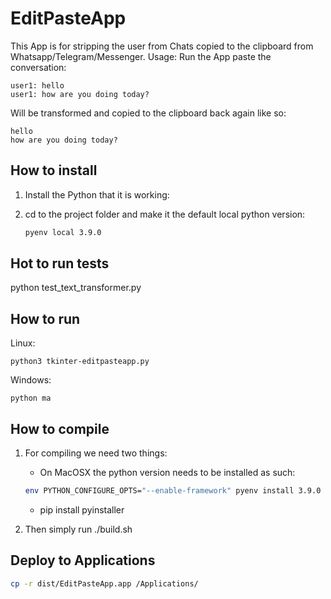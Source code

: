 # EditPasteApp

This App is for stripping the user from Chats copied to the clipboard from Whatsapp/Telegram/Messenger. Usage: Run the App paste the conversation:

    user1: hello
    user1: how are you doing today?

Will be transformed and copied to the clipboard back again like so:

    hello
    how are you doing today?

## How to install

1. Install the Python that it is working:

2. cd to the project folder and make it the default local python version:
    ```bash
    pyenv local 3.9.0
    ```
## Hot to run tests

python test_text_transformer.py

## How to run

Linux:

    python3 tkinter-editpasteapp.py

Windows:

    python ma

## How to compile

1. For compiling we need two things:
    - On MacOSX the python version needs to be installed as such:
    
    ```bash
    env PYTHON_CONFIGURE_OPTS="--enable-framework" pyenv install 3.9.0
    ```

    - pip install pyinstaller

2. Then simply run ./build.sh

## Deploy to Applications

```bash
cp -r dist/EditPasteApp.app /Applications/
```
